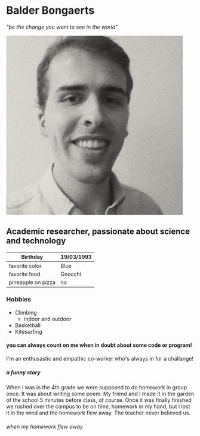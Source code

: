 # Balder Bongaerts

_"be the change you want to see in the world"_

![alt text](https://github.com/balderb/markdown-challenge/blob/master/screenshot.png "Hi there!")

## Academic researcher, passionate about science and technology


| Birthday           | 19/03/1993    |
| -------------      | ------------- |
| favorite color     | Blue          |
| favorite food      | Gnocchi       |
| pineapple on pizza | no            |

### Hobbies

- Climbing
	- indoor and outdoor
- Basketball
- Kitesurfing

#### you can always count on me when in doubt about some code or program!

I'm an enthusastic and empathic co-worker who's always in for a challange! 

##### a funny story

When i was in the 4th grade we were supposed to do homework in group once. It was about writing some poem. My friend and I made it in the garden of the school 5 minutes before class, of course. Once it was finally finished we rushed over the campus to be on time, homework in my hand, but i lost it in the wind and the homework flew away. The teacher never believed us.

###### when my homework flew away










